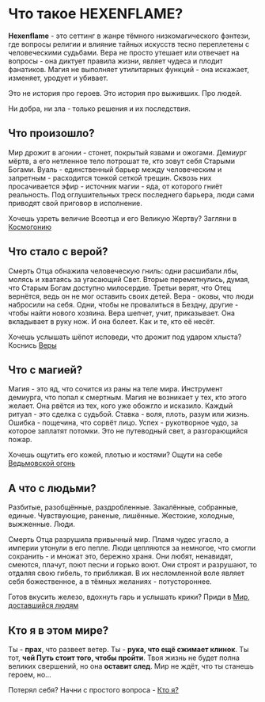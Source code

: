 # Что такое HEXENFLAME?
**Hexenflame** - это сеттинг в жанре тёмного низкомагического фэнтези, где вопросы религии и влияние тайных искусств тесно переплетены с человеческими судьбами. Вера не просто утешает или отвечает на вопросы - она диктует правила жизни, являет чудеса и плодит фанатиков. Магия не выполняет утилитарных функций - она искажает, изменяет, уродует и убивает.

Это не история про героев. Это история про выживших. Про людей.

Ни добра, ни зла - только решения и их последствия.
## Что произошло?
Мир дрожит в агонии - стонет, покрытый язвами и ожогами.
Демиург мёртв, а его нетленное тело потрошат те, кто зовут себя Старыми Богами.
Вуаль - единственный барьер между человеческим и запретным - расходится тонкой сеткой трещин. Сквозь них просачивается эфир - источник магии - яда, от которого гниёт реальность.
Под оглушительных треск последнего барьера, люди сами приводят свой приговор в исполнение.

Хочешь узреть величие Всеотца и его Великую Жертву? Загляни в [Космогонию](./start/about_cosmogony.md)
## Что стало с верой?
Смерть Отца обнажила человеческую гниль: одни расшибали лбы, молясь и хватаясь за угасающий Свет. Вторые переметнулись, думая, что Старым Богам доступно милосердие. Третьи верят, что Отец вернётся, ведь он не мог оставить своих детей.
Вера - оковы, что люди набросили на себя. Одни, чтобы не провалиться в Бездну, другие - чтобы найти нового хозяина.
Вера шепчет, учит, приказывает. Она вкладывает в руку нож.
И она болеет. Как и те, кто её несёт.

Хочешь услышать шёпот исповеди, что дрожит под ударом хлыста? Коснись [Веры](./start/about_faith.md)
## Что с магией?
Магия - это яд, что сочится из раны на теле мира. Инструмент демиурга, что попал к смертным.
Магия не возникает у тех, кто этого желает. Она рвётся из тех, кого уже обожгло и исказило.
Каждый ритуал - это сделка с судьбой. Ставка - воля, плоть, разум или жизнь.
Ошибка - пощечина, что сорвёт лицо. Успех - рукотворное чудо, за которое заплатят потомки.
Это не путеводный свет, а разгорающийся пожар.

Хочешь ощутить его кожей, плотью и костями? Ощути на себе [Ведьмовской огонь](./start/about_magic.md)
## А что с людьми?
Разбитые, разобщённые, раздробленные. Закалённые, собранные, единые.
Чувствующие, раненые, лишённые. Жестокие, холодные, выжженные.
Люди.

Смерть Отца разрушила привычный мир. Пламя чудес угасло, а империи утонули в его пепле.
Люди цепляются за немногое, что смогли сохранить - и множат это, бережно храня. Они любят, ненавидят, смеются, плачут, поют песни и горько воют. Они строят и разрушают, то отдаляя свою гибель, то приближая. 
В их несломленной воле являет себя божественное, а в тёмных желаниях - потустороннее.

Готов вкусить железо, вдохнуть гарь и услышать крики? Приди в [Мир, доставшийся людям](./start/about_story.md)
## Кто я в этом мире?
Ты - **прах**, что развеет ветер. Ты - **рука, что ещё сжимает клинок**. Ты тот, **чей Путь стоит того, чтобы пройти**.
Твоя жизнь не будет полна великих свершений, но она **оставит след**. Мир не ждёт, что ты станешь героем, но...

Потерял себя? Начни с простого вопроса - [Кто я?](./start/who_am_i.md)